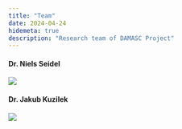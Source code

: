 ```yaml
---
title: "Team"
date: 2024-04-24
hidemeta: true
description: "Research team of DAMASC Project"
---
```


#### Dr. Niels Seidel
![](../niels-seidel.jpg)

#### Dr. Jakub Kuzilek 
![](../jakub-kuzilek.jpg)
